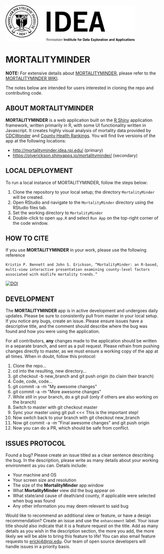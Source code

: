 <img src="www/IDEA_logo_500.png"  height="120"/>

# MORTALITYMINDER

**NOTE:** For extensive details about [MORTALITYMINDER](https://mortalityminder.idea.rpi.edu/), please refer to the [MORTALITYMINDER WIKI](https://github.com/TheRensselaerIDEA/MortalityMinder/wiki).

The notes below are intended for users interested in cloning the repo and contributing code. 

## ABOUT MORTALITYMINDER
**MORTALITYMINDER** is a web application built on the [R Shiny](https://shiny.rstudio.com/) application framework, written primarily in R, with some UI functionality written in Javascript. It creates highly visual analysis of mortality data provided by [CDCWonder](https://wonder.cdc.gov/) and [County Health Rankings](http://www.countyhealthrankings.org/). You will find live versions of the app at the following locations:
* http://mortalityminder.idea.rpi.edu/ (primary)
* https://olyerickson.shinyapps.io/mortalityminder/ (secondary)

## LOCAL DEPLOYMENT
To run a local instance of MORTALITYMINDER, follow the steps below:

1. Clone the repository to your local setup; the directory `MortalityMinder` will be created.
2. Open RStudio and navigate to the `MortalityMinder` directory using the RStudio files tab.
3. Set the working directory to `MortalityMinder`
4. Double-click to open `app.R` and select `Run App` on the top-right corner of the code window.

## HOW TO CITE
If you use **MORTALITYMINDER** in your work, please use the following reference

```
Kristin P. Bennett and John S. Erickson, “MortalityMinder: an R-based, multi-view interactive presentation examining county-level factors associated with midlife mortality trends.” 
```
[![DOI](https://zenodo.org/badge/197430685.svg)](https://zenodo.org/badge/latestdoi/197430685)

## DEVELOPMENT
The **MORTALITYMINDER** app is in active development and undergoes daily updates. Please be sure to consistently pull from master in your local setup. If you notice any bugs, create an issue. Please ensure issues have a descriptive title, and the comment should describe where the bug was found and how you were using the application. 

For all contributors, **any** changes made to the application should be written in a separate branch, and sent as a pull request. Please refrain from pushing changes directly to master, as we must ensure a working copy of the app at all times. When in doubt, follow this protocol:

1. Clone the repo...
2. cd into the resulting, new directory...
3. git checkout -b new_branch and git push origin (to claim their branch)
4. Code, code, code...
5. git commit -a -m "My awesome changes"
6. git commit -a -m "More awesome changes"
7. While still in your branch, do a git pull (only if others are also working on the branch)
8. Switch to master with git checkout master
9. Sync your master using git pull  <<< This is the important step!
10. Now switch back to your branch with git checkout new_branch
11. Now git commit -a -m "Final awesome changes" and git push origin
12. Now you can do a PR, which should be safe from conflict.

## ISSUES PROTOCOL
Found a bug? Please create an issue titled as a clear sentence describing the bug. In the description, please write as many details about your working environment as you can. Details include:
* Your machine and OS
* Your screen size and resolution
* The size of the **MortalityMinder** app window
* What **MortalityMinder** view did the bug appear on
* What state/and cause of death/and county, if applicable were selected when bug was found
* Any other information you may deem relevant to said bug

Would like to recommend an additional view or feature, or have a design recommendation? Create an issue and use the `enhancement` label. Your issue title should also indicate that it is a feature request on the title. Add as many details as you wish in the description section, the more you add, the more likely we will be able to bring this feature to life! You can also email feature requests to [erickj4@rpi.edu](mailto:erickj4@rpi.edu). Our team of open source developers will handle issues in a priority basis.
